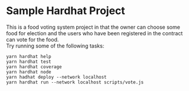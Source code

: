 # Sample Hardhat Project

This is a food voting system project in that the owner can choose some food for election and the users who have been registered in the contract can vote for the food.
<br/>Try running some of the following tasks:

```shell
yarn hardhat help
yarn hardhat test
yarn hardhat coverage
yarn hardhat node
yarn hadhat deploy --network localhost
yarn hardhat run --network localhost scripts/vote.js
```
